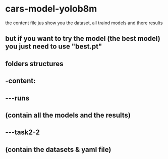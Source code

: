 # cars-model-yolob8m
the content file jus show you the dataset, all traind models and there results 
## but if you want to try the model (the best model) you just need to use "best.pt"

## folders structures

## -content:

##	---runs
##		(contain all the models and the results)

##	---task2-2

##		(contain the datasets & yaml file) 
